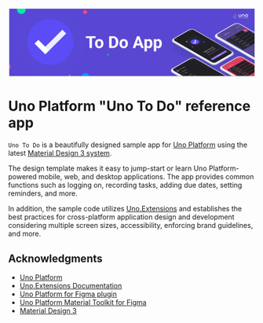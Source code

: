 <p align="center">
  <img src="doc/assets/To_Do_App_Banner.png">
</p>

# Uno Platform "Uno To Do" reference app
`Uno To Do` is a beautifully designed sample app for [Uno Platform](https://platform.uno/) using the latest [Material Design 3 system](https://m3.material.io/).

The design template makes it easy to jump-start or learn Uno Platform-powered mobile, web, and desktop applications. The app provides common functions such as logging on, recording tasks, adding due dates, setting reminders, and more.

In addition, the sample code utilizes [Uno.Extensions](https://aka.platform.uno/uno-extensions) and establishes the best practices for cross-platform application design and development considering multiple screen sizes, accessibility, enforcing brand guidelines, and more.

## Acknowledgments
- [Uno Platform](https://platform.uno)
- [Uno.Extensions Documentation](https://aka.platform.uno/uno-extensions)
- [Uno Platform for Figma plugin](https://aka.platform.uno/uno-figma-plugin)
- [Uno Platform Material Toolkit for Figma](https://aka.platform.uno/uno-figma-material-toolkit)
- [Material Design 3](https://m3.material.io/)